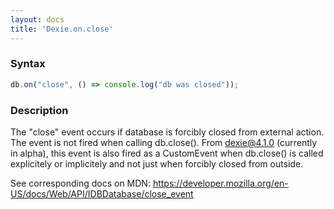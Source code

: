 ```yaml
---
layout: docs
title: 'Dexie.on.close'
---
```


### Syntax

```javascript
db.on("close", () => console.log("db was closed"));
```

### Description

The "close" event occurs if database is forcibly closed from external action. The event is not fired when calling db.close(). From dexie@4.1.0 (currently in alpha), this event is also fired as a CustomEvent when db.close() is called explicitely or implicitely and not just when forcibly closed from outside.

See corresponding docs on MDN: https://developer.mozilla.org/en-US/docs/Web/API/IDBDatabase/close_event
